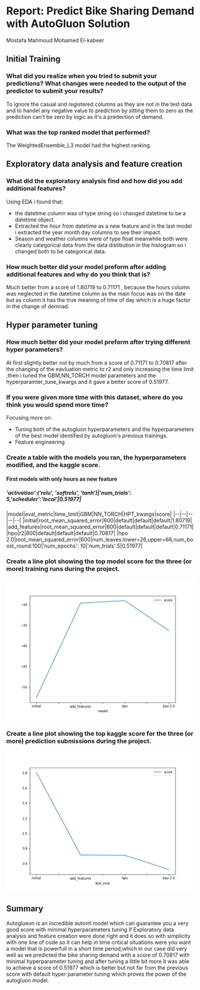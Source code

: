 # Report: Predict Bike Sharing Demand with AutoGluon Solution
Mostafa Mahmoud Mohamed El-kabeer

## Initial Training
### What did you realize when you tried to submit your predictions? What changes were needed to the output of the predictor to submit your results?
To ignore the casual and registered columns as they are not in the test data and to handel any negative value to prediction by sitting them to zero as the prediction can't be zero by logic as it's a predection of demand.


### What was the top ranked model that performed?
The WeightedEnsemble_L3 model had the highest ranking.

## Exploratory data analysis and feature creation
### What did the exploratory analysis find and how did you add additional features?
Using EDA i found that: 
- the datetime column was of type string so i changed datetime to be a datetime object.
- Extracted the hour from datetime as a new feature and in the last model i extracted the year month day columns to see their impact.
- Season and weather columns were of type float meanwhile both were clearly categorical data from the data distibution in the histogram
  so i changed both to be categorical data.

### How much better did your model preform after adding additional features and why do you think that is?
Much better from a score of 1.80719 to 0.71171 , because the hours column was neglected in the datetime column as the main focus was on the date but as column it has the true meaning of time of day which is a huge factor in the change of demnad. 

## Hyper parameter tuning
### How much better did your model preform after trying different hyper parameters?
At first slightly better not by much from a score of 0.71171 to 0.70817 after the changing of the eavluation metric to r2 and only increasing the time limit ,then i tuned the GBM,NN_TORCH model parameters and the hyperparamter_tune_kwargs and it gave a better score of 0.51977.
### If you were given more time with this dataset, where do you think you would spend more time?
Focusing more on:
- Tuning both of the autogluon hyperparameters and the hyperparameters of the best model identified by autogluon's previous trainings.
- Feature engineering 

### Create a table with the models you ran, the hyperparameters modified, and the kaggle score.
#### First models with only hours as new feature 
##### 'activation':('relu', 'softrelu', 'tanh')|'num_trials': 5,'scheduler':'local'|0.51977|

|model|eval_metric|time_limit|GBM|NN_TORCH|HPT_kwargs|score|
|--|--|--|--|--|
|initial|root_mean_squared_error|600|default|default|default|1.80719|
|add_features|root_mean_squared_error|600|default|default|default|0.71171|
|hpo|r2|800|default|default|default|0.70817|
|hpo 2.0|root_mean_squared_error|600|num_leaves:lower=26,upper=66,num_boost_round:100|'num_epochs': 10|'num_trials':5|0.51977|

### Create a line plot showing the top model score for the three (or more) training runs during the project.


![model_train_score.png](img/model_train_score.png)

### Create a line plot showing the top kaggle score for the three (or more) prediction submissions during the project.


![model_test_score.png](img/model_test_score.png)

## Summary 
Autoglueon is an incredible automl model which can guarantee you a very good score with minimal hyperparameters tuning if Exploratory data analysis and feature creation were done right and it does so with simplicity with one line of code so it can help in time critical situations were you want a model that is powerfull in a short time period,which in our case did very well as we predicted the bike sharing demand with a score of 0.70817 with minimal hyperparameter tuning and after tuning a little bit more it was able to achieve a score of 0.51977 which is better but not far from the previous score with default hyper parameter tuning which proves the power of the autogluon model.